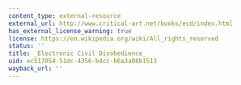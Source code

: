 ```yaml
---
content_type: external-resource
external_url: http://www.critical-art.net/books/ecd/index.html
has_external_license_warning: true
license: https://en.wikipedia.org/wiki/All_rights_reserved
status: ''
title: _Electronic Civil Disobedience_
uid: ec517054-51dc-4356-b4cc-b6a3a08b1513
wayback_url: ''
---
```


